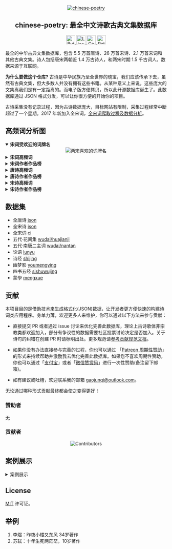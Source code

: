 <p align="center">
  <a href="https://github.com/chinese-poetry/chinese-poetry">
      <img src="https://avatars3.githubusercontent.com/u/30764933?s=200&v=4" alt="chinese-poetry">
  </a>
</p>

<h2 align="center">chinese-poetry: 最全中文诗歌古典文集数据库</h2>

<p align="center">
  <a href="https://travis-ci.com/chinese-poetry/chinese-poetry" rel="nofollow">
    <img height="28px" alt="Build Status" src="https://img.shields.io/travis/chinese-poetry/chinese-poetry?style=for-the-badge" style="max-width:100%;">
  </a>
  <a href="https://github.com/chinese-poetry/chinese-poetry/blob/master/LICENSE">
    <img height="28px" alt="License" src="http://img.shields.io/badge/license-mit-blue.svg?style=for-the-badge" style="max-width:100%;">
  </a>
  <a href="https://github.com/chinese-poetry/chinese-poetry/graphs/contributors">
    <img height="28px" alt="Contributors" src="https://img.shields.io/github/contributors/chinese-poetry/chinese-poetry.svg?style=for-the-badge" style="max-width:100%;">
  </a>
  <a href="https://www.patreon.com/jackeygao" rel="nofollow">
    <img height="28px" alt="Patreon" src="https://img.shields.io/endpoint.svg?url=https%3A%2F%2Fshieldsio-patreon.vercel.app%2Fapi%3Fusername%3Djackeygao%26type%3Dpledges&style=for-the-badge" style="max-width:100%;">
  </a>
</p>


最全的中华古典文集数据库，包含 5.5 万首唐诗、26 万首宋诗、2.1 万首宋词和其他古典文集。诗人包括唐宋两朝近 1.4 万古诗人，和两宋时期 1.5 千古词人。数据来源于互联网。

**为什么要做这个仓库?** 古诗是中华民族乃至全世界的瑰宝，我们应该传承下去，虽然有古典文集，但大多数人并没有拥有这些书籍。从某种意义上来说，这些庞大的文集离我们是有一定距离的。而电子版方便拷贝，所以此开源数据库诞生了。此数据库通过 JSON 格式分发，可以让你很方便的开始你的项目。

古诗采集没有记录过程，因为古诗数据庞大，目标网站有限制，采集过程经常中断超过了一个星期。2017 年新加入全宋词，[全宋词爬取过程及数据分析](https://jackeygao.github.io/r/words/crawl-ci.html)。

## 高频词分析图

<details open>
  <summary><b>宋词受欢迎的词牌名</b></summary>

<div align="center">
<img src="https://raw.githubusercontent.com/jackeygao/chinese-poetry/master/images/ci_rhythmic_topK.png" alt="两宋喜欢的词牌名">
</div>
</details>

<details>
  <summary><b>宋词高频词</b></summary>
  <img src="https://raw.githubusercontent.com/jackeygao/chinese-poetry/master/images/ci_words_topK.png" alt="宋词高频词" style="max-width:100%;">
</details>

<details>
  <summary><b>宋词作者作品榜</b></summary>
  <img src="https://raw.githubusercontent.com/jackeygao/chinese-poetry/master/images/ci_author_topK.png" alt="宋词作者作品榜" style="max-width:100%;">
</details>

<details>
  <summary><b>唐诗高频词</b></summary>
  <img src="https://raw.githubusercontent.com/jackeygao/chinese-poetry/master/images/tang_text_topK.png" alt="唐诗高频词" style="max-width:100%;">
</details>

<details>
  <summary><b>唐诗作者作品榜</b></summary>
  <img src="https://raw.githubusercontent.com/jackeygao/chinese-poetry/master/images/tang_author_topK.png" alt="唐诗作者作品榜" style="max-width:100%;">
</details>

<details>
  <summary><b>宋诗高频词</b></summary>
  <img src="https://raw.githubusercontent.com/jackeygao/chinese-poetry/master/images/song_text_topK.png" alt="宋诗高频词" style="max-width:100%;">
</details>

<details>
  <summary><b>宋诗作者作品榜</b></summary>
  <img src="https://raw.githubusercontent.com/jackeygao/chinese-poetry/master/images/song_author_topK.png" alt="宋诗作者作品榜" style="max-width:100%;">
</details>

## 数据集

- 全唐诗 [json](./json)
- 全宋诗 [json](./json)
- 全宋词 [ci](./ci)
- 五代·花间集 [wudai/huajianji](./wudai/huajianji)
- 五代·南唐二主词 [wudai/nantan](./wudai/nantang)
- 论语 [lunyu](./lunyu)
- 诗经 [shijing](./shijing)
- 幽梦影 [youmengying](./youmengying)
- 四书五经 [sishuwujing](./sishuwujing)
- 蒙學 [mengxue](./mengxue)


## 贡献

本项目目的是借助技术来生成格式化(JSON)数据，让开发者更方便快速的构建诗词类应用程序。身单力薄，欢迎更多人来维护，你可以通过以下方法来参与贡献：

- 直接提交 PR 或者通过 issue 讨论来优化完善此数据库，理论上古诗歌体非宗教类都欢迎加入，部分有争议性的数据需要社区投票讨论决定是否加入。关于诗句的纠错在创建 PR 时请标明出处。更多规范请[参考贡献规范文档](https://github.com/chinese-poetry/chinese-poetry/wiki/%E5%8F%82%E4%B8%8E%E8%B4%A1%E7%8C%AE%E8%A7%84%E8%8C%83)。

- 如果你没有办法直接参与完善的过程，你也可以通过 「[Patreon 周期性赞助](https://www.patreon.com/jackeygao)」的形式来持续帮助并激励我去优化完善此数据库。如果您不喜欢周期性赞助，你也可以通过「[支付宝](https://github.com/jackeyGao/JackeyGao.github.io/blob/master/static/images/alipay.png)」或者「[微信赞赏码](https://github.com/jackeyGao/JackeyGao.github.io/blob/master/static/images/wechat.jpg)」进行一次性赞助(备注留下邮箱)。

- 如有建议或吐槽，欢迎联系我的邮箱 gaojunqi@outlook.com。

无论通过哪种形式贡献最终都会使之变得更好！

### 赞助者

无

### 贡献者

<p align="center">
<img src="https://opencollective.com/chinese-poetry/contributors.svg?width=890&button=false" alt="Contributors">
</p>

## 案例展示

<details>
  <summary>案例展示</summary>
  
- [中文诗歌主页](https://shici.store)是一个基于浏览器的诗词网站，包含唐诗三百首、宋词三百首等文集。
- [animalize](https://github.com/animalize) **/** [QuanTangshi](https://github.com/animalize/QuanTangshi)  *离线全唐诗 Android*
- [justdark](https://github.com/justdark) **/** [pytorch-poetry-gen](https://github.com/justdark/pytorch-poetry-gen)  *a char-RNN based on pytorch*
- [Clover27](https://github.com/Clover27) **/** [ancient-Chinese-poem-generator](https://github.com/Clover27/ancient-Chinese-poem-generator)  *Ancient-Chinese-Poem-Generator*
- [chinese-poetry](https://github.com/chinese-poetry) **/** [poetry-calendar](http://shici.store/poetry-calendar/)  *诗词周历*
- [chenyuntc](https://github.com/chenyuntc) **/** [pytorch-book](https://github.com/chenyuntc/pytorch-book/blob/master/chapter9-神经网络写诗(CharRNN)/) *简体唐诗生成(char-RNN)，可生成藏头诗，自定义诗歌意境，前缀等。*
- [okcy1016](https://github.com/okcy1016) **/** [poetry-desktop](https://github.com/okcy1016/poetry-desktop/) *诗词桌面*
- [huangjianke](https://github.com/huangjianke) **/** [weapp-poem](https://github.com/huangjianke/weapp-poem/) *诗词墨客 小程序版*
- [汉字之美](https://hz.xusenlin.com/) *汉字之美是一个方便查询的诗词网站，简洁干净，方便使用。*
- [PaddlePaddle](https://github.com/PaddlePaddle) **/** [PaddleNLP](https://github.com/PaddlePaddle/PaddleNLP#%E4%BA%A4%E4%BA%92%E5%BC%8Fnotebook%E6%95%99%E7%A8%8B) *基于ERNIE-GEN(Transformer)的深度学习诗词生成，可自行修改逻辑来生成多种诗词风格。*

</details>

## License

[MIT](https://github.com/chinese-poetry/chinese-poetry/blob/master/LICENSE) 许可证。

## 举例
1. 李煜：昨夜小楼又东风 34岁著作
2. 苏轼：十年生死两茫茫，10岁著作
